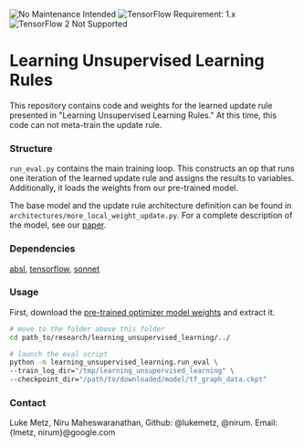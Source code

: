 ![No Maintenance Intended](https://img.shields.io/badge/No%20Maintenance%20Intended-%E2%9C%95-red.svg)
![TensorFlow Requirement: 1.x](https://img.shields.io/badge/TensorFlow%20Requirement-1.x-brightgreen)
![TensorFlow 2 Not Supported](https://img.shields.io/badge/TensorFlow%202%20Not%20Supported-%E2%9C%95-red.svg)

# Learning Unsupervised Learning Rules
This repository contains code and weights for the learned update rule
presented in "Learning Unsupervised Learning Rules." At this time, this
code can not meta-train the update rule.

### Structure
`run_eval.py` contains the main training loop. This constructs an op
that runs one iteration of the learned update rule and assigns the
results to variables. Additionally, it loads the weights from our
pre-trained model.

The base model and the update rule architecture definition can be found in
`architectures/more_local_weight_update.py`. For a complete description
of the model, see our [paper](https://arxiv.org/abs/1804.00222).

### Dependencies
[absl]([https://github.com/abseil/abseil-py), [tensorflow](https://tensorflow.org), [sonnet](https://github.com/deepmind/sonnet)

### Usage

First, download the [pre-trained optimizer model weights](https://storage.googleapis.com/learning_unsupervised_learning/200_tf_graph.zip) and extract it.

```bash
# move to the folder above this folder
cd path_to/research/learning_unsupervised_learning/../

# launch the eval script
python -m learning_unsupervised_learning.run_eval \
--train_log_dir="/tmp/learning_unsupervised_learning" \
--checkpoint_dir="/path/to/downloaded/model/tf_graph_data.ckpt"
```

### Contact
Luke Metz, Niru Maheswaranathan, Github: @lukemetz, @nirum. Email: {lmetz, nirum}@google.com


